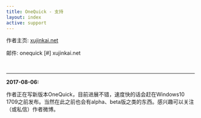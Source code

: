```yaml
---
title: OneQuick - 支持
layout: index
active: support
---
```


作者主页: <a href="http://xujinkai.net" target="_blank">xujinkai.net</a>  

邮件: onequick [#] xujinkai.net  

<br>

---

**2017-08-06:**

<!-- 通知：救救作者！作者快被自己画的图标丑死了！有美工基础愿意帮助作者的请戳作者主页联系作者↑↑↑。 -->

作者正在写新版本OneQuick，目前进展不错，速度快的话会赶在Windows10 1709之前发布。当然在此之前也会有alpha、beta版之类的东西。感兴趣可以关注（或私信）作者微博。
